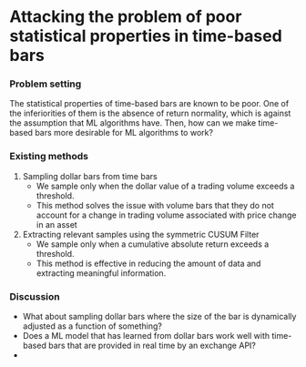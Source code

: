 # Attacking the problem of poor statistical properties in time-based bars 
### Problem setting 
The statistical properties of time-based bars are known to be poor. One of the inferiorities of them is the absence of return normality, which is against the assumption that ML algorithms have. Then, how can we make time-based bars more desirable for ML algorithms to work? 

###  Existing methods
1. Sampling dollar bars from time bars
   - We sample only when the dollar value of a trading volume exceeds a threshold.
   - This method solves the issue with volume bars that they do not account for a change in trading volume associated with         price change in an asset
2. Extracting relevant samples using the symmetric CUSUM Filter
   - We sample only when a cumulative absolute return exceeds a threshold.
   - This method is effective in reducing the amount of data and extracting meaningful information. 
   
### Discussion
- What about sampling dollar bars where the size of the bar is dynamically adjusted as a function of something?
- Does a ML model that has learned from dollar bars work well with time-based bars that are provided in real time by an exchange API? 
 - 
